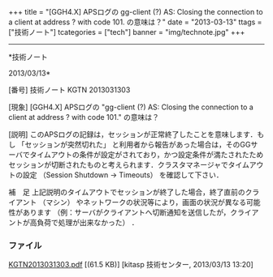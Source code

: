 ﻿+++
title = "[GGH4.X] APSログの gg-client (?) AS: Closing the connection to a client at address ? with code 101. の意味は？"
date = "2013-03-13"
ttags = ["技術ノート"]
tcategories = ["tech"]
banner = "img/technote.jpg"
+++

-----------------------------------------------------------------------------------------------------------------------------

*技術ノート

2013/03/13*


[番号]
技術ノート KGTN 2013031303

[現象]
[GGH4.X] APSログの "gg-client (?) AS: Closing the connection to a
client at address ? with code 101." の意味は？

[説明]
このAPSログの記録は，セッションが正常終了したことを意味します．もし
「セッションが突然切れた」
と利用者から報告があった場合は，そのGGサーバでタイムアウトの条件が設定がされており，かつ設定条件が満たされたためセッションが切断されたものと考えられます．クラスタマネージャでタイムアウトの設定
（Session Shutdown -> Timeouts） を確認して下さい．

補　足
上記説明のタイムアウトでセッションが終了した場合，終了直前のクライアント
（マシン）
やネットワークの状況等により，画面の状況が異なる可能性があります
（例：サーバがクライアントへ切断通知を送信したが，クライアントが高負荷で処理が出来なかった）
．


### ファイル





[KGTN2013031303.pdf](http://techreport.kitasp.net/attachments/download/1278/KGTN2013031303.pdf)
 [(61.5 KB)] [kitasp 技術センター, 2013/03/13
13:20]

